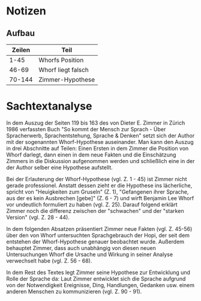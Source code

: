 # Notizen
## Aufbau
| Zeilen | Teil               |
| ------ | ------------------ |
| 1-45   | Whorfs Position    |
| 46-69  | Whorf liegt falsch |
| 70-144 | Zimmer-Hypothese   |

# Sachtextanalyse
In dem Auszug der Seiten 119 bis 163 des von Dieter E. Zimmer in Zürich 1986 verfassten Buch "So kommt der Mensch zur Sprach - Über Spracherwerb, Sprachentstehung, Sprache & Denken" setzt sich der Author mit der sogenannten Whorf-Hypothese auseinander.  Man kann den Auszug in drei Abschnitte auf Teilen: Einen Ersten in dem Zimmer die Position von Whorf darlegt, dann einen in dem neue Fakten und die Einschätzung Zimmers in die Diskussion aufgenommen werden und schließlich eine in der der Author selber eine Hypothese aufstellt.

Bei der Erlauterung der Whorf-Hypothese (vgl. Z. 1 - 45) ist Zimmer nicht gerade professionel. Anstatt dessen zieht er die Hypothese ins lächerliche, spricht von "Heuigkeiten zum Gruseln" (Z. 1), "Gefangenen ihrer Sprache, aus der es kein Ausbrechen \[gebe\]" (Z. 6 - 7) und wirft Benjamin Lee Whorf vor undeutlich formuliert zu haben (vgl. Z. 25). Darauf folgend erklärt Zimmer noch die differenz zwischen der "schwachen" und der "starken Version" (vgl. Z. 28 - 44).

In dem folgenden Absatzen präsentiert Zimmer neue Fakten (vgl. Z. 45-56) über den von Whorf untersuchten Sprachgebrauch der Hopi, der seit dem entstehen der Whorf-Hypothese genauer beobachtet wurde. Außerdem behauptet Zimmer, dass auch unabhängig von diesen neuen Untersuchungen Whorf die Ursache und Wirkung in seiner Analyse verwechselt habe (vgl. Z. 56 - 68).

In dem Rest des Textes legt Zimmer seine Hypothese zur Entwicklung und Rolle der Sprache da: Laut Zimmer entwicklet sich die Sprache aufgrund von der Notwendigkeit Ereignisse, Ding, Handlungen, Gedanken usw. einem anderen Menschen zu kommunizieren (vgl. Z. 90 - 91). 

